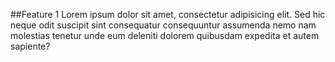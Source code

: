 ##Feature 1
Lorem ipsum dolor sit amet, consectetur adipisicing elit. Sed hic neque odit suscipit sint consequatur consequuntur assumenda nemo nam molestias tenetur unde eum deleniti dolorem quibusdam expedita et autem sapiente?